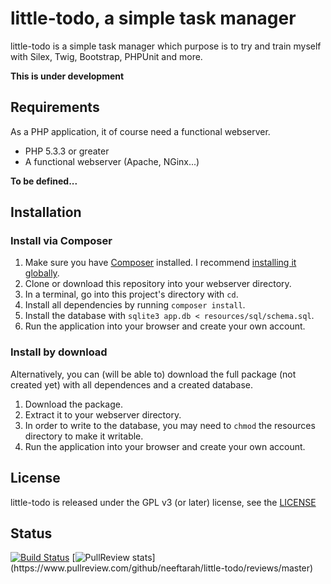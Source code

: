 little-todo, a simple task manager
=================================

little-todo is a simple task manager which purpose is to try and train myself with Silex, Twig, Bootstrap, PHPUnit and more.

**This is under development**


Requirements
------------

As a PHP application, it of course need a functional webserver.
  * PHP 5.3.3 or greater
  * A functional webserver (Apache, NGinx...)

**To be defined...**


Installation
------------

### Install via Composer

1. Make sure you have [Composer](http://getcomposer.org/) installed. I recommend [installing it globally](http://getcomposer.org/doc/00-intro.md#globally).
2. Clone or download this repository into your webserver directory.
3. In a terminal, go into this project's directory with `cd`.
4. Install all dependencies by running `composer install`.
5. Install the database with `sqlite3 app.db < resources/sql/schema.sql`.
6. Run the application into your browser and create your own account.


### Install by download

Alternatively, you can (will be able to) download the full package (not created yet) with all dependences and a created database.

1. Download the package.
2. Extract it to your webserver directory.
3. In order to write to the database, you may need to `chmod` the resources directory to make it writable.
4. Run the application into your browser and create your own account.

License
-------

little-todo is released under the GPL v3 (or later) license, see the [LICENSE](LICENSE)

Status
------
[![Build Status](https://travis-ci.org/neeftarah/little-todo.svg?branch=master)](https://travis-ci.org/neeftarah/little-todo)
[![PullReview stats](https://www.pullreview.com/github/neeftarah/little-todo/badges/master.svg?)](https://www.pullreview.com/github/neeftarah/little-todo/reviews/master)
